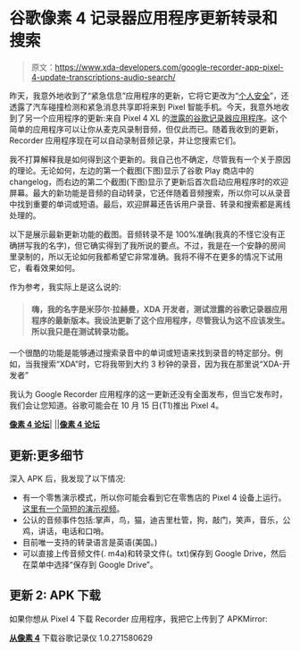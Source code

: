 # 谷歌像素 4 记录器应用程序更新转录和搜索

> 原文：<https://www.xda-developers.com/google-recorder-app-pixel-4-update-transcriptions-audio-search/>

昨天，我意外地收到了“紧急信息”应用程序的更新，它将它更改为“[个人安全](https://www.xda-developers.com/google-pixel-car-crash-detection/)”，还透露了汽车碰撞检测和紧急消息共享即将来到 Pixel 智能手机。今天，我意外地收到了另一个应用程序的更新:来自 Pixel 4 XL 的[泄露的谷歌记录器应用程序](https://www.xda-developers.com/google-recorder-app-pixel-4-download/)。这个简单的应用程序可以让你从麦克风录制音频，但仅此而已。随着我收到的更新，Recorder 应用程序现在可以自动录制音频记录，并让您搜索它们。

我不打算解释我是如何得到这个更新的。我自己也不确定，尽管我有一个关于原因的理论。无论如何，左边的第一个截图(下图)显示了谷歌 Play 商店中的 changelog，而右边的第二个截图(下图)显示了更新后首次启动应用程序时的欢迎屏幕。最大的新功能是音频的自动转录，它还伴随着音频搜索，所以你可以从录音中找到重要的单词或短语。最后，欢迎屏幕还告诉用户录音、转录和搜索都是离线处理的。

以下是展示最新更新功能的截图。音频转录不是 100%准确(我真的不怪它没有正确拼写我的名字)，但它确实得到了我所说的要点。不过，我是在一个安静的房间里录制的，所以无论如何我都希望它非常准确。我将不得不在更多的情况下试用它，看看效果如何。

作为参考，我实际上是这么说的:

> #### 嗨，我的名字是米莎尔·拉赫曼，XDA 开发者，测试泄露的谷歌记录器应用程序的最新版本。我设法更新了这个应用程序，尽管我认为这不应该发生。所以我只是在测试转录功能。

一个很酷的功能是能够通过搜索录音中的单词或短语来找到录音的特定部分。例如，当我搜索“XDA”时，它将我带到大约 3 秒钟的录音，因为我在那里说“XDA-开发者”

我认为 Google Recorder 应用程序的这一更新还没有全面发布，但当它发布时，我们会让您知道。谷歌可能会在 10 月 15 日(T1)推出 Pixel 4。

[**像素 4 论坛**](https://forum.xda-developers.com/pixel-4)| |[|**像素 4 论坛**](https://forum.xda-developers.com/pixel-4-xl)

## 更新:更多细节

深入 APK 后，我发现了以下情况:

*   有一个零售演示模式，所以你可能会看到它在零售店的 Pixel 4 设备上运行。[这里有一个简短的演示视频](https://twitter.com/MishaalRahman/status/1179062894220251136)。
*   公认的音频事件包括:掌声，鸟，猫，迪吉里杜管，狗，敲门，笑声，音乐，公鸡，讲话，电话和口哨。
*   目前唯一支持的转录语言是英语(美国。)
*   可以直接上传音频文件(. m4a)和转录文件(。txt)保存到 Google Drive，然后在菜单中选择“保存到 Google Drive”。

## 更新 2: APK 下载

如果你想从 Pixel 4 下载 Recorder 应用程序，我把它上传到了 APKMirror:

[**从像素 4**](https://www.apkmirror.com/apk/google-inc/google-recorder/google-recorder-1-0-271580629-release/google-recorder-1-0-271580629-android-apk-download/) 下载谷歌记录仪 1.0.271580629